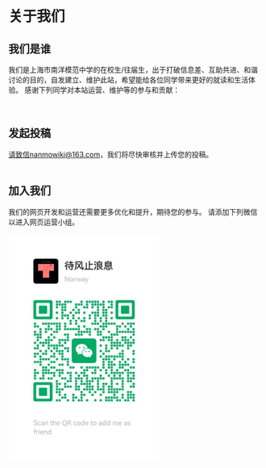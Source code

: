 # 关于我们
## 我们是谁
我们是上海市南洋模范中学的在校生/往届生，出于打破信息差、互助共进、和谐讨论的目的，自发建立、维护此站，希望能给各位同学带来更好的就读和生活体验。
感谢下列同学对本站运营、维护等的参与和贡献：


<div id="team-gallery" 
     class="mkdocs-gallery"
     data-folder-path="images/team/"
     data-image-size="100px">
</div>
<br>

<!-- ## 调试信息

<dl>
  <dt>当前页面</dt>
  <dd id="current-page">${window.location.href}</dd>
  
  <dt>配置的图片路径</dt>
  <dd id="gallery-path">images/team/</dd>
  
  <dt>文件列表</dt>
  <dd><a href="/file-list.json" target="_blank">查看文件列表</a></dd>
  
  <dt>画廊状态</dt>
  <dd id="gallery-status">初始化中...</dd>
</dl>

<script>
document.addEventListener("DOMContentLoaded", () => {
  const galleryContainer = document.querySelector('#team-gallery .gallery-container');
  const statusEl = document.getElementById('gallery-status');
  
  if (galleryContainer && statusEl) {
    const observer = new MutationObserver(() => {
      if (galleryContainer.textContent.includes('未找到图片文件')) {
        statusEl.textContent = galleryContainer.textContent;
        statusEl.style.color = 'red';
      } else if (galleryContainer.querySelector('img')) {
        const imgCount = galleryContainer.querySelectorAll('img').length;
        statusEl.textContent = `已加载 ${imgCount} 张图片`;
        statusEl.style.color = 'green';
        
        // 检查图片加载状态
        galleryContainer.querySelectorAll('img').forEach(img => {
          if (!img.complete || img.naturalHeight === 0) {
            img.onerror = () => {
              statusEl.textContent += ` | 错误: ${img.src}`;
            };
          }
        });
      }
    });
    
    observer.observe(galleryContainer, { childList: true, subtree: true });
  }
  
  // 3秒后显示额外信息
  setTimeout(() => {
    const imgs = document.querySelectorAll('#team-gallery img');
    if (imgs.length === 0) {
      statusEl.innerHTML += '<br>可能的原因：路径不正确、文件列表未更新或图片格式不支持';
    }
  }, 3000);
});
</script> -->


## 发起投稿
请致信nanmowiki@163.com，我们将尽快审核并上传您的投稿。<br>
<br>


## 加入我们
我们的网页开发和运营还需要更多优化和提升，期待您的参与。
请添加下列微信以进入网页运营小组。
<!-- <img src="images/daifengzhilangxi.jpg" alt="盛国轩" width="300" /> -->
<img src="/images/daifengzhilangxi.jpg" alt="盛国轩" width="300" />




